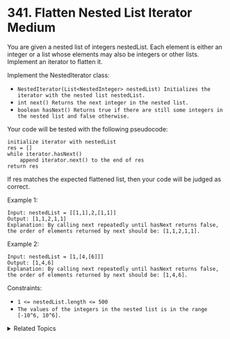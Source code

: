# 341. Flatten Nested List Iterator<br> Medium

You are given a nested list of integers nestedList. Each element is either an integer or a list whose elements may also be integers or other lists. Implement an iterator to flatten it.

Implement the NestedIterator class:

- `NestedIterator(List<NestedInteger> nestedList) Initializes the iterator with the nested list nestedList.`
- `int next() Returns the next integer in the nested list.`
- `boolean hasNext() Returns true if there are still some integers in the nested list and false otherwise.`

Your code will be tested with the following pseudocode:

```
initialize iterator with nestedList
res = []
while iterator.hasNext()
    append iterator.next() to the end of res
return res
```
If res matches the expected flattened list, then your code will be judged as correct.

Example 1:

```
Input: nestedList = [[1,1],2,[1,1]]
Output: [1,1,2,1,1]
Explanation: By calling next repeatedly until hasNext returns false, the order of elements returned by next should be: [1,1,2,1,1].
```

Example 2:

```
Input: nestedList = [1,[4,[6]]]
Output: [1,4,6]
Explanation: By calling next repeatedly until hasNext returns false, the order of elements returned by next should be: [1,4,6].
```

Constraints:

- `1 <= nestedList.length <= 500`
- `The values of the integers in the nested list is in the range [-10^6, 10^6].`

<details>

<summary> Related Topics </summary>

-   `Stack`
-   `Design`

</details>
